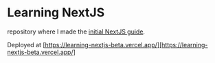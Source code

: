 # Learning NextJS
repository where I made the [initial NextJS guide](https://nextjs.org/learn/basics/create-nextjs-app?utm_source=next-site&utm_medium=homepage-cta&utm_campaign=next-website).

Deployed at [https://learning-nextjs-beta.vercel.app/][https://learning-nextjs-beta.vercel.app/]

